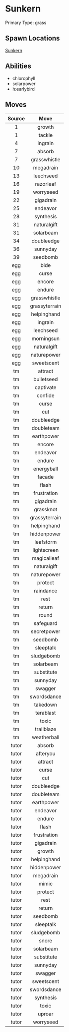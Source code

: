 # Sunkern  
Primary Type: grass  
  
## Spawn Locations  
[Sunkern](/data/spawn_presets/sunkern.md)  
  
## Abilities  
  * chlorophyll
  * solarpower
  * h:earlybird
  
  
## Moves  
  
| Source | Move |  
|:---:|:---:|  
| 1 | growth |  
| 1 | tackle |  
| 4 | ingrain |  
| 7 | absorb |  
| 7 | grasswhistle |  
| 10 | megadrain |  
| 13 | leechseed |  
| 16 | razorleaf |  
| 19 | worryseed |  
| 22 | gigadrain |  
| 25 | endeavor |  
| 28 | synthesis |  
| 31 | naturalgift |  
| 31 | solarbeam |  
| 34 | doubleedge |  
| 36 | sunnyday |  
| 39 | seedbomb |  
| egg | bide |  
| egg | curse |  
| egg | encore |  
| egg | endure |  
| egg | grasswhistle |  
| egg | grassyterrain |  
| egg | helpinghand |  
| egg | ingrain |  
| egg | leechseed |  
| egg | morningsun |  
| egg | naturalgift |  
| egg | naturepower |  
| egg | sweetscent |  
| tm | attract |  
| tm | bulletseed |  
| tm | captivate |  
| tm | confide |  
| tm | curse |  
| tm | cut |  
| tm | doubleedge |  
| tm | doubleteam |  
| tm | earthpower |  
| tm | encore |  
| tm | endeavor |  
| tm | endure |  
| tm | energyball |  
| tm | facade |  
| tm | flash |  
| tm | frustration |  
| tm | gigadrain |  
| tm | grassknot |  
| tm | grassyterrain |  
| tm | helpinghand |  
| tm | hiddenpower |  
| tm | leafstorm |  
| tm | lightscreen |  
| tm | magicalleaf |  
| tm | naturalgift |  
| tm | naturepower |  
| tm | protect |  
| tm | raindance |  
| tm | rest |  
| tm | return |  
| tm | round |  
| tm | safeguard |  
| tm | secretpower |  
| tm | seedbomb |  
| tm | sleeptalk |  
| tm | sludgebomb |  
| tm | solarbeam |  
| tm | substitute |  
| tm | sunnyday |  
| tm | swagger |  
| tm | swordsdance |  
| tm | takedown |  
| tm | terablast |  
| tm | toxic |  
| tm | trailblaze |  
| tm | weatherball |  
| tutor | absorb |  
| tutor | afteryou |  
| tutor | attract |  
| tutor | curse |  
| tutor | cut |  
| tutor | doubleedge |  
| tutor | doubleteam |  
| tutor | earthpower |  
| tutor | endeavor |  
| tutor | endure |  
| tutor | flash |  
| tutor | frustration |  
| tutor | gigadrain |  
| tutor | growth |  
| tutor | helpinghand |  
| tutor | hiddenpower |  
| tutor | megadrain |  
| tutor | mimic |  
| tutor | protect |  
| tutor | rest |  
| tutor | return |  
| tutor | seedbomb |  
| tutor | sleeptalk |  
| tutor | sludgebomb |  
| tutor | snore |  
| tutor | solarbeam |  
| tutor | substitute |  
| tutor | sunnyday |  
| tutor | swagger |  
| tutor | sweetscent |  
| tutor | swordsdance |  
| tutor | synthesis |  
| tutor | toxic |  
| tutor | uproar |  
| tutor | worryseed |  
  
